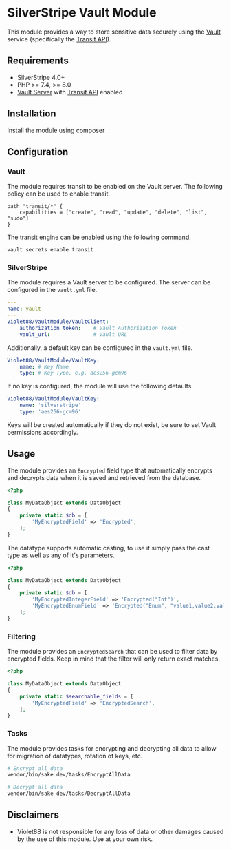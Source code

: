 # SilverStripe Vault Module

This module provides a way to store sensitive data securely using the [Vault](https://www.vaultproject.io/) service (specifically the [Transit API](https://developer.hashicorp.com/vault/api-docs/secret/transit)).

## Requirements

* SilverStripe 4.0+
* PHP >= 7.4, >= 8.0
* [Vault Server](https://vaultproject.io) with [Transit API](https://developer.hashicorp.com/vault/api-docs/secret/transit) enabled

## Installation

Install the module using composer

## Configuration

### Vault

The module requires transit to be enabled on the Vault server. The following policy can be used to enable transit.

```hcl
path "transit/*" {
    capabilities = ["create", "read", "update", "delete", "list", "sudo"]
}
```

The transit engine can be enabled using the following command.

```bash
vault secrets enable transit
```

### SilverStripe

The module requires a Vault server to be configured. The server can be configured in the `vault.yml` file.

```yaml
---
name: vault
---
Violet88/VaultModule/VaultClient:
    authorization_token:    # Vault Authorization Token
    vault_url:              # Vault URL
```

Additionally, a default key can be configured in the `vault.yml` file.

```yaml
Violet88/VaultModule/VaultKey:
    name: # Key Name
    type: # Key Type, e.g. aes256-gcm96
```

If no key is configured, the module will use the following defaults.

```yaml
Violet88/VaultModule/VaultKey:
    name: 'silverstripe'
    type: 'aes256-gcm96'
```

Keys will be created automatically if they do not exist, be sure to set Vault permissions accordingly.

## Usage

The module provides an `Encrypted` field type that automatically encrypts and decrypts data when it is saved and retrieved from the database.

```php
<?php

class MyDataObject extends DataObject
{
    private static $db = [
        'MyEncryptedField' => 'Encrypted',
    ];
}
```

The datatype supports automatic casting, to use it simply pass the cast type as well as any of it's parameters.

```php
<?php

class MyDataObject extends DataObject
{
    private static $db = [
        'MyEncryptedIntegerField' => 'Encrypted("Int")',
        'MyEncryptedEnumField' => 'Encrypted("Enum", "value1,value2,value3")',
    ];
}
```

### Filtering

The module provides an `EncryptedSearch` that can be used to filter data by encrypted fields. Keep in mind that the filter will only return exact matches.

```php
<?php

class MyDataObject extends DataObject
{
    private static $searchable_fields = [
        'MyEncryptedField' => 'EncryptedSearch',
    ];
}
```

### Tasks

The module provides tasks for encrypting and decrypting all data to allow for migration of datatypes, rotation of keys, etc.

```bash
# Encrypt all data
vendor/bin/sake dev/tasks/EncryptAllData
```

```bash
# Decrypt all data
vendor/bin/sake dev/tasks/DecryptAllData
```

## Disclaimers

* Violet88 is not responsible for any loss of data or other damages caused by the use of this module. Use at your own risk.
